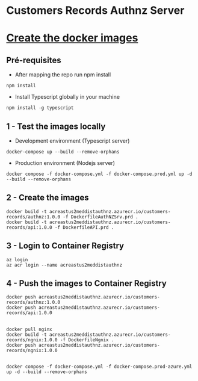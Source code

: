 <!-- @format -->

# Customers Records Authnz Server

# [Create the docker images](https://www.cloudnweb.dev/2019/9/building-a-production-ready-node-js-app-with-typescript-and-docker)

## Pré-requisites

- After mapping the repo run npm install

```
npm install
```

- Install Typescript globally in your machine

```
npm install -g typescript
```

## 1 - Test the images locally

- Development environment (Typescript server)

```
docker-compose up --build --remove-orphans
```

- Production environment (Nodejs server)

```
docker compose -f docker-compose.yml -f docker-compose.prod.yml up -d --build --remove-orphans
```

## 2 - Create the images

```
docker build -t acreastus2meddistauthnz.azurecr.io/customers-records/authnz:1.0.0 -f DockerfileAuthNZSrv.prd .
docker build -t acreastus2meddistauthnz.azurecr.io/customers-records/api:1.0.0 -f DockerfileAPI.prd .
```

## 3 - Login to Container Registry

```
az login
az acr login --name acreastus2meddistauthnz
```

## 4 - Push the images to Container Registry

```
docker push acreastus2meddistauthnz.azurecr.io/customers-records/authnz:1.0.0
docker push acreastus2meddistauthnz.azurecr.io/customers-records/api:1.0.0
```

##

```
docker pull nginx
docker build -t acreastus2meddistauthnz.azurecr.io/customers-records/ngnix:1.0.0 -f DockerfileNgnix .
docker push acreastus2meddistauthnz.azurecr.io/customers-records/ngnix:1.0.0
```

##

```
docker compose -f docker-compose.yml -f docker-compose.prod-azure.yml up -d --build --remove-orphans
```
